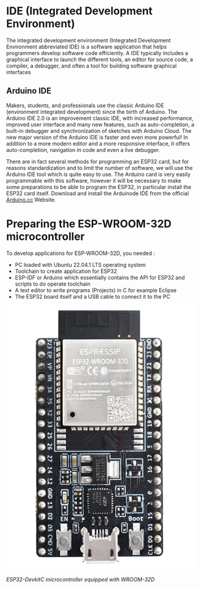 
# IDE (Integrated Development Environment)

The integrated development environment (Integrated Development Environment abbreviated IDE) is
a software application that helps programmers develop software code efficiently. A
IDE typically includes a graphical interface to launch the different tools, an editor for
source code, a compiler, a debugger, and often a tool for building
software graphical interfaces

## Arduino IDE

Makers, students, and professionals use the classic Arduino IDE (environment
integrated development) since the birth of Arduino. The Arduino IDE 2.0 is an improvement
classic IDE, with increased performance, improved user interface and
many new features, such as auto-completion, a built-in debugger and
synchronization of sketches with Arduino Cloud.
The new major version of the Arduino IDE is faster and even more powerful! In addition to a
more modern editor and a more responsive interface, it offers auto-completion, navigation
in code and even a live debugger.

There are in fact several methods for programming an ESP32 card, 
but for reasons standardization and to limit the number of software, 
we will use the Arduino IDE tool which is quite easy to use. 
The Arduino card is very easily programmable with this software,
however it will be necessary to make some preparations to be able to program the ESP32,
in particular install the ESP32 card itself.
Download and install the Arduinode IDE from the official [Arduino.cc](https://www.arduino.cc/en/software) Website.

# Preparing the ESP-WROOM-32D microcontroller 

To develop applications for ESP-WROOM-32D, you needed :

- PC loaded with Ubuntu 22.04.1  LTS operating system
- Toolchain to create application for ESP32
- ESP-IDF or Arduino which essentially contains the API for ESP32 and scripts to do
operate toolchain
- A text editor to write programs (Projects) in C for example Eclipse
- The ESP32 board itself and a USB cable to connect it to the PC

![Microcontrôleur ESP32-DevkitC équipé de WROOM-32](https://github.com/christophe-cerin/OnlineML_ESP32/blob/main/ARDUINO/images/carte-esp32-wroom-32d.png)
  ###### ESP32-DevkitC microcontroller equipped with WROOM-32D 
